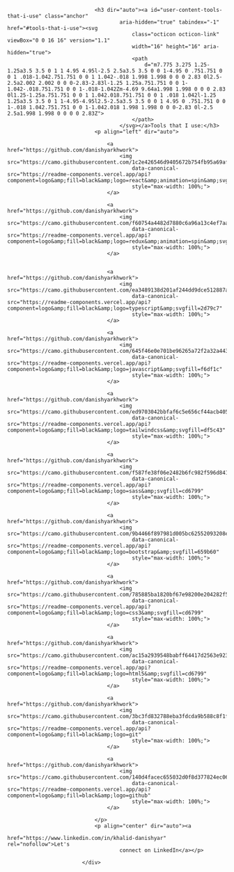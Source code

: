 <div class="d-flex flex-justify-between">

                                <h3 dir="auto"><a id="user-content-tools-that-i-use" class="anchor"
                                        aria-hidden="true" tabindex="-1" href="#tools-that-i-use"><svg
                                            class="octicon octicon-link" viewBox="0 0 16 16" version="1.1"
                                            width="16" height="16" aria-hidden="true">
                                            <path
                                                d="m7.775 3.275 1.25-1.25a3.5 3.5 0 1 1 4.95 4.95l-2.5 2.5a3.5 3.5 0 0 1-4.95 0 .751.751 0 0 1 .018-1.042.751.751 0 0 1 1.042-.018 1.998 1.998 0 0 0 2.83 0l2.5-2.5a2.002 2.002 0 0 0-2.83-2.83l-1.25 1.25a.751.751 0 0 1-1.042-.018.751.751 0 0 1-.018-1.042Zm-4.69 9.64a1.998 1.998 0 0 0 2.83 0l1.25-1.25a.751.751 0 0 1 1.042.018.751.751 0 0 1 .018 1.042l-1.25 1.25a3.5 3.5 0 1 1-4.95-4.95l2.5-2.5a3.5 3.5 0 0 1 4.95 0 .751.751 0 0 1-.018 1.042.751.751 0 0 1-1.042.018 1.998 1.998 0 0 0-2.83 0l-2.5 2.5a1.998 1.998 0 0 0 0 2.83Z">
                                            </path>
                                        </svg></a>Tools that I use:</h3>
                                <p align="left" dir="auto">

                                    <a href="https://github.com/danishyarkhwork">
                                        <img src="https://camo.githubusercontent.com/1c2e426546d9405672b754fb95a69afbe31bf004e534263130f37546bec6b9fb/68747470733a2f2f726561646d652d636f6d706f6e656e74732e76657263656c2e6170702f6170693f636f6d706f6e656e743d6c6f676f2666696c6c3d626c61636b266c6f676f3d726561637426616e696d6174696f6e3d7370696e2673766766696c6c3d313564386665"
                                            data-canonical-src="https://readme-components.vercel.app/api?component=logo&amp;fill=black&amp;logo=react&amp;animation=spin&amp;svgfill=15d8fe"
                                            style="max-width: 100%;">
                                    </a>

                                    <a href="https://github.com/danishyarkhwork">
                                        <img src="https://camo.githubusercontent.com/f60754a4482d7880c6a96a13c4ef7aaf251909235d944c754e8334363e3d1203/68747470733a2f2f726561646d652d636f6d706f6e656e74732e76657263656c2e6170702f6170693f636f6d706f6e656e743d6c6f676f2666696c6c3d626c61636b266c6f676f3d726564757826616e696d6174696f6e3d7370696e2673766766696c6c3d313564386665"
                                            data-canonical-src="https://readme-components.vercel.app/api?component=logo&amp;fill=black&amp;logo=redux&amp;animation=spin&amp;svgfill=15d8fe"
                                            style="max-width: 100%;">
                                    </a>


                                    <a href="https://github.com/danishyarkhwork">
                                        <img src="https://camo.githubusercontent.com/ea3489138d201af244dd9dce512887a91fb312289fe30e294958ff0a24448bd1/68747470733a2f2f726561646d652d636f6d706f6e656e74732e76657263656c2e6170702f6170693f636f6d706f6e656e743d6c6f676f2666696c6c3d626c61636b266c6f676f3d747970657363726970742673766766696c6c3d326437396337"
                                            data-canonical-src="https://readme-components.vercel.app/api?component=logo&amp;fill=black&amp;logo=typescript&amp;svgfill=2d79c7"
                                            style="max-width: 100%;">
                                    </a>

                                    <a href="https://github.com/danishyarkhwork">
                                        <img src="https://camo.githubusercontent.com/645f46e0e701be96265a72f2a32a443fd22490fd7b520ef0988657be0ab05b2b/68747470733a2f2f726561646d652d636f6d706f6e656e74732e76657263656c2e6170702f6170693f636f6d706f6e656e743d6c6f676f2666696c6c3d626c61636b266c6f676f3d6a6176617363726970742673766766696c6c3d663664663163"
                                            data-canonical-src="https://readme-components.vercel.app/api?component=logo&amp;fill=black&amp;logo=javascript&amp;svgfill=f6df1c"
                                            style="max-width: 100%;">
                                    </a>

                                    <a href="https://github.com/danishyarkhwork">
                                        <img src="https://camo.githubusercontent.com/ed9703042bbfaf6c5e656cf44acb4058974266906ca1b74e832f4c3e2c4e3b3f/68747470733a2f2f726561646d652d636f6d706f6e656e74732e76657263656c2e6170702f6170693f636f6d706f6e656e743d6c6f676f2666696c6c3d626c61636b266c6f676f3d7461696c77696e646373732673766766696c6c3d646635633433"
                                            data-canonical-src="https://readme-components.vercel.app/api?component=logo&amp;fill=black&amp;logo=tailwindcss&amp;svgfill=df5c43"
                                            style="max-width: 100%;">
                                    </a>

                                    <a href="https://github.com/danishyarkhwork">
                                        <img src="https://camo.githubusercontent.com/f587fe38f06e2482b6fc982f596d8413ca62feaaeb9fba6841443a1def3b2462/68747470733a2f2f726561646d652d636f6d706f6e656e74732e76657263656c2e6170702f6170693f636f6d706f6e656e743d6c6f676f2666696c6c3d626c61636b266c6f676f3d736173732673766766696c6c3d636436373939"
                                            data-canonical-src="https://readme-components.vercel.app/api?component=logo&amp;fill=black&amp;logo=sass&amp;svgfill=cd6799"
                                            style="max-width: 100%;">
                                    </a>

                                    <a href="https://github.com/danishyarkhwork">
                                        <img src="https://camo.githubusercontent.com/9b4466f897981d005bc62552093208ec66c99c82c66d25279ccd753c8f794a1d/68747470733a2f2f726561646d652d636f6d706f6e656e74732e76657263656c2e6170702f6170693f636f6d706f6e656e743d6c6f676f2666696c6c3d626c61636b266c6f676f3d626f6f7473747261702673766766696c6c3d363539623630"
                                            data-canonical-src="https://readme-components.vercel.app/api?component=logo&amp;fill=black&amp;logo=bootstrap&amp;svgfill=659b60"
                                            style="max-width: 100%;">
                                    </a>

                                    <a href="https://github.com/danishyarkhwork">
                                        <img src="https://camo.githubusercontent.com/785885ba1820bf67e98200e204282f55cfb4fc5b8fa45c5befc30b16fd7cf5dc/68747470733a2f2f726561646d652d636f6d706f6e656e74732e76657263656c2e6170702f6170693f636f6d706f6e656e743d6c6f676f2666696c6c3d626c61636b266c6f676f3d637373332673766766696c6c3d636436373939"
                                            data-canonical-src="https://readme-components.vercel.app/api?component=logo&amp;fill=black&amp;logo=css3&amp;svgfill=cd6799"
                                            style="max-width: 100%;">
                                    </a>

                                    <a href="https://github.com/danishyarkhwork">
                                        <img src="https://camo.githubusercontent.com/ac15a2939548babff64417d2563e92367383d91f086c931cd94f2456ac5ad76b/68747470733a2f2f726561646d652d636f6d706f6e656e74732e76657263656c2e6170702f6170693f636f6d706f6e656e743d6c6f676f2666696c6c3d626c61636b266c6f676f3d68746d6c352673766766696c6c3d636436373939"
                                            data-canonical-src="https://readme-components.vercel.app/api?component=logo&amp;fill=black&amp;logo=html5&amp;svgfill=cd6799"
                                            style="max-width: 100%;">
                                    </a>

                                    <a href="https://github.com/danishyarkhwork">
                                        <img src="https://camo.githubusercontent.com/3bc3fd832788eba3fdcda9b588c8f1f14437adbb1eb53903c59c11ccdcaf628c/68747470733a2f2f726561646d652d636f6d706f6e656e74732e76657263656c2e6170702f6170693f636f6d706f6e656e743d6c6f676f2666696c6c3d626c61636b266c6f676f3d676974"
                                            data-canonical-src="https://readme-components.vercel.app/api?component=logo&amp;fill=black&amp;logo=git"
                                            style="max-width: 100%;">
                                    </a>

                                    <a href="https://github.com/danishyarkhwork">
                                        <img src="https://camo.githubusercontent.com/140d4facec655032d0f8d377824ec06061a700015cb26752528e75cc2104c808/68747470733a2f2f726561646d652d636f6d706f6e656e74732e76657263656c2e6170702f6170693f636f6d706f6e656e743d6c6f676f2666696c6c3d626c61636b266c6f676f3d676974687562"
                                            data-canonical-src="https://readme-components.vercel.app/api?component=logo&amp;fill=black&amp;logo=github"
                                            style="max-width: 100%;">
                                    </a>

                                </p>
                                <p align="center" dir="auto"><a
                                        href="https://www.linkedin.com/in/khalid-danishyar" rel="nofollow">Let's
                                        connect on LinkedIn</a></p>

                            </div>
